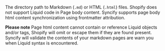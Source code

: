 The directory path to Markdown (`.md`) or HTML (`.html`) files. Shopify does not support Liquid code in Page body content. Syncify supports page body html content synchronization using frontmatter attribution.

**Please note** Page html content cannot contain or reference Liquid objects and/or tags, Shopify will omit or escape them if they are found present. Syncify will validate the contents of your markdown pages are warn you when Liquid syntax is encountered.